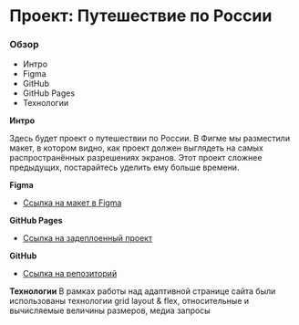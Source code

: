 # Проект: Путешествие по России

### Обзор
* Интро
* Figma
* GitHub 
* GitHub Pages
* Технологии

**Интро**

Здесь будет проект о путешествии по России.
В Фигме мы разместили макет, в котором видно, как проект должен выглядеть на самых распространённых разрешениях экранов.
Этот проект сложнее предыдущих, постарайтесь уделить ему больше времени.

**Figma**

* [Ссылка на макет в Figma](https://www.figma.com/file/5S2WSbEFL6awjVWJ0NWL8Q/Sprint-3_-Russia-_-desktop-mobile?node-id=28503%3A0)

**GitHub Pages**
* [Ссылка на задеплоенный проект](https://alexander-kuznetsov.github.io/russian-travel/index.html)
  
**GitHub**
* [Ссылка на репозиторий](https://github.com/alexander-kuznetsov/russian-travel.git)

**Технологии**
В рамках работы над адаптивной странице сайта были использованы технологии grid layout & flex, относительные и вычисляемые величины размеров, медиа запросы
